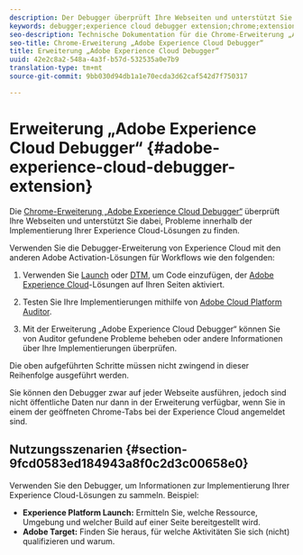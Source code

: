 ```yaml
---
description: Der Debugger überprüft Ihre Webseiten und unterstützt Sie dabei, Probleme innerhalb der Implementierung Ihrer Experience Cloud-Lösungen zu finden.
keywords: debugger;experience cloud debugger extension;chrome;extension
seo-description: Technische Dokumentation für die Chrome-Erweiterung „Adobe Experience Cloud Debugger“ – Untersuchen Sie Webseiten und finden Sie Probleme innerhalb der Implementierung Ihrer Experience Cloud-Lösungen
seo-title: Chrome-Erweiterung „Adobe Experience Cloud Debugger“
title: Erweiterung „Adobe Experience Cloud Debugger“
uuid: 42e2c8a2-548a-4a3f-b57d-532535a0e7b9
translation-type: tm+mt
source-git-commit: 9bb030d94db1a1e70ecda3d62caf542d7f750317

---
```



# Erweiterung „Adobe Experience Cloud Debugger“ {#adobe-experience-cloud-debugger-extension}

Die [Chrome-Erweiterung „Adobe Experience Cloud Debugger“](https://chrome.google.com/webstore/detail/adobe-experience-cloud-de/ocdmogmohccmeicdhlhhgepeaijenapj) überprüft Ihre Webseiten und unterstützt Sie dabei, Probleme innerhalb der Implementierung Ihrer Experience Cloud-Lösungen zu finden.

Verwenden Sie die Debugger-Erweiterung von Experience Cloud mit den anderen Adobe Activation-Lösungen für Workflows wie den folgenden:

1. Verwenden Sie [Launch](https://docs.adobe.com/content/help/en/launch/using/overview.html) oder [DTM](https://docs.adobe.com/content/help/en/dtm/using/dtm-home.html), um Code einzufügen, der [Adobe Experience Cloud](https://docs.adobe.com/content/help/en/experience-cloud/user-guides/home.html)-Lösungen auf Ihren Seiten aktiviert.

1. Testen Sie Ihre Implementierungen mithilfe von [Adobe Cloud Platform Auditor](https://docs.adobe.com/content/help/en/auditor/using/overview.html).
1. Mit der Erweiterung „Adobe Experience Cloud Debugger“ können Sie von Auditor gefundene Probleme beheben oder andere Informationen über Ihre Implementierungen überprüfen.

Die oben aufgeführten Schritte müssen nicht zwingend in dieser Reihenfolge ausgeführt werden.

Sie können den Debugger zwar auf jeder Webseite ausführen, jedoch sind nicht öffentliche Daten nur dann in der Erweiterung verfügbar, wenn Sie in einem der geöffneten Chrome-Tabs bei der Experience Cloud angemeldet sind.

## Nutzungsszenarien {#section-9fcd0583ed184943a8f0c2d3c00658e0}

Verwenden Sie den Debugger, um Informationen zur Implementierung Ihrer Experience Cloud-Lösungen zu sammeln. Beispiel:

* **Experience Platform Launch:** Ermitteln Sie, welche Ressource, Umgebung und welcher Build auf einer Seite bereitgestellt wird.
* **Adobe Target:** Finden Sie heraus, für welche Aktivitäten Sie sich (nicht) qualifizieren und warum.
